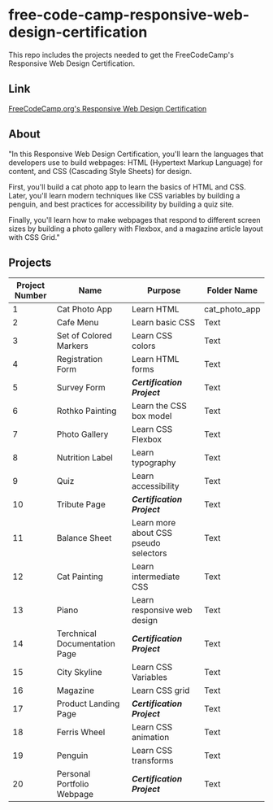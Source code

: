 # free-code-camp-responsive-web-design-certification
This repo includes the projects needed to get the FreeCodeCamp's Responsive Web Design Certification.

## Link
[FreeCodeCamp.org's Responsive Web Design Certification](https://www.freecodecamp.org/learn/2022/responsive-web-design/)

## About
"In this Responsive Web Design Certification, you'll learn the languages that developers use to build webpages: HTML (Hypertext Markup Language) for content, and CSS (Cascading Style Sheets) for design.

First, you'll build a cat photo app to learn the basics of HTML and CSS. Later, you'll learn modern techniques like CSS variables by building a penguin, and best practices for accessibility by building a quiz site.

Finally, you'll learn how to make webpages that respond to different screen sizes by building a photo gallery with Flexbox, and a magazine article layout with CSS Grid."

## Projects
| Project Number | Name | Purpose | Folder Name |
| ----------- | ----------- | ----------- | ----------- |
| 1 | Cat Photo App | Learn HTML | cat_photo_app |
| 2 | Cafe Menu | Learn basic CSS | Text |
| 3 | Set of Colored Markers | Learn CSS colors | Text |
| 4 | Registration Form | Learn HTML forms | Text |
| 5 | Survey Form | ***Certification Project*** | Text |
| 6 | Rothko Painting | Learn the CSS box model | Text |
| 7 | Photo Gallery | Learn CSS Flexbox | Text |
| 8 | Nutrition Label | Learn typography | Text |
| 9 | Quiz | Learn accessibility | Text |
| 10 | Tribute Page | ***Certification Project*** | Text |
| 11 | Balance Sheet | Learn more about CSS pseudo selectors | Text |
| 12 | Cat Painting | Learn intermediate CSS | Text |
| 13 | Piano | Learn responsive web design | Text |
| 14 | Terchnical Documentation Page | ***Certification Project*** | Text |
| 15 | City Skyline | Learn CSS Variables | Text |
| 16 | Magazine | Learn CSS grid | Text |
| 17 | Product Landing Page | ***Certification Project*** | Text |
| 18 | Ferris Wheel | Learn CSS animation | Text |
| 19 | Penguin | Learn CSS transforms | Text |
| 20 | Personal Portfolio Webpage | ***Certification Project*** | Text |
